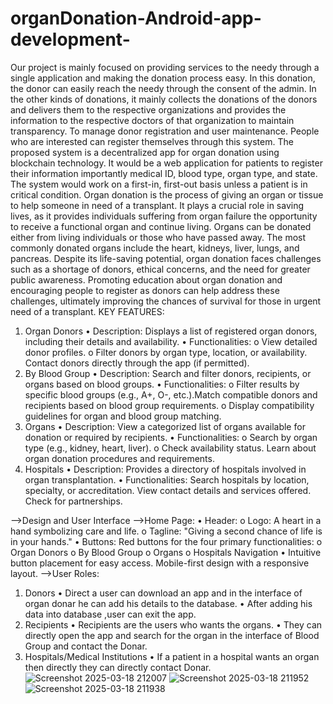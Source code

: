 # organDonation-Android-app-development-
Our project is mainly focused on providing services to the needy through a single application and making the donation process easy. In this donation, the donor can easily reach the needy through the consent of the admin. In the other kinds of donations, it mainly collects the donations of the donors and delivers them to the respective organizations and provides the information to the respective doctors of that organization to maintain transparency. To manage donor registration and user maintenance. People who are interested can register themselves through this system. The proposed system is a decentralized app for organ donation using blockchain technology. It would be a web application for patients to register their information importantly medical ID, blood type, organ type, and state. The system would work on a first-in, first-out basis unless a patient is in critical condition. Organ donation is the process of giving an organ or tissue to help someone in need of a transplant. It plays a crucial role in saving lives, as it provides individuals suffering from organ failure the opportunity to receive a functional organ and continue living. Organs can be donated either from living individuals or those who have passed away. The most commonly donated organs include the heart, kidneys, liver, lungs, and pancreas. Despite its life-saving potential, organ donation faces challenges such as a shortage of donors, ethical concerns, and the need for greater public awareness. Promoting education about organ donation and encouraging people to register as donors can help address these challenges, ultimately improving the chances of survival for those in urgent need of a transplant.
KEY FEATURES:
1. Organ Donors
•	Description: Displays a list of registered organ donors, including their details and availability.
•	Functionalities:
      o	View detailed donor profiles.
      o	Filter donors by organ type, location, or availability. Contact donors directly through the app (if permitted).
2. By Blood Group
•	Description: Search and filter donors, recipients, or organs based on blood groups.
•	Functionalities:
      o	Filter results by specific blood groups (e.g., A+, O-, etc.).Match compatible donors and recipients based on blood group requirements.
      o	Display compatibility guidelines for organ and blood group matching.
3. Organs
•	Description: View a categorized list of organs available for donation or required by recipients.
•	Functionalities:
      o	Search by organ type (e.g., kidney, heart, liver).
      o	Check availability status. Learn about organ donation procedures and requirements.
4. Hospitals
•	Description: Provides a directory of hospitals involved in organ transplantation.
•	Functionalities: Search hospitals by location, specialty, or accreditation. View contact details and services offered. Check for partnerships.

-->Design and User Interface
-->Home Page:
•	Header:
o	Logo: A heart in a hand symbolizing care and life.
o	Tagline: "Giving a second chance of life is in your hands."
•	Buttons: Red buttons for the four primary functionalities:
o	Organ Donors
o	By Blood Group
o	Organs
o	Hospitals
Navigation
•	Intuitive button placement for easy access. Mobile-first design with a responsive layout.
-->User Roles:
1.	Donors
•	Direct a user can download an app and in the interface of organ donar he can add his details to the database.
•	After adding his data into database ,user can exit the app.
2.	Recipients
•	Recipients are the users who wants the organs.
•	They can directly open the app and search for the organ in the interface of Blood Group and contact the Donar.
3.	Hospitals/Medical Institutions
•	If a patient in a hospital wants an organ then directly they can directly contact Donar.
![Screenshot 2025-03-18 212007](https://github.com/user-attachments/assets/758cdf2b-4092-4a63-a074-04daf45d55cd)
![Screenshot 2025-03-18 211952](https://github.com/user-attachments/assets/21691a0c-269a-435f-b6de-468f76f3bd0a)
![Screenshot 2025-03-18 211938](https://github.com/user-attachments/assets/1061819b-3341-4e63-9cdc-bf1e51775e9f)




                       

 





